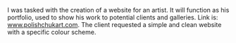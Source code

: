 I was tasked with the creation of a website for an artist. It will function as his portfolio, used to show his work to potential clients and galleries. Link is: www.polishchukart.com. The client requested a simple and clean website with a specific colour scheme. 
